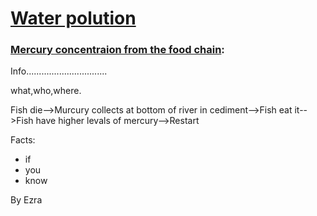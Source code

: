 
<html lang="en">
<head>
    <meta charset="UTF-8">
    <meta name="viewport" content="width=device-width, initial-scale=1.0">
    <link rel="stylesheet" href="edit.css">
</head>
<body>
    <h1><u>Water polution</u></h1>
    <h3><u>Mercury concentraion from the food chain</u>:</h3>
    <p>Info................................</p>
    <p>what,who,where.</p>
    <p>Fish die-->Murcury collects at bottom of river in cediment-->Fish eat it-->Fish have higher levals of mercury-->Restart</p>
    <p>Facts:</p>
    <ul>
        <li>if</li>
        <li>you</li>
        <li>know</li>
    </ul>
    <p>By Ezra</p>
</body>
</html>
